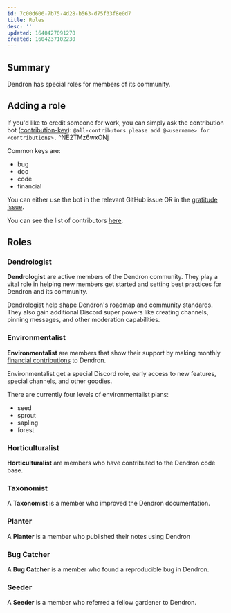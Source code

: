 ```yaml
---
id: 7c00d606-7b75-4d28-b563-d75f33f8e0d7
title: Roles
desc: ''
updated: 1640427091270
created: 1604237102230
---
```


## Summary
Dendron has special roles for members of its community.

## Adding a role 

If you'd like to credit someone for work, you can simply ask the contribution bot ([contribution-key](https://allcontributors.org/docs/en/emoji-key)): `@all-contributors please add @<username> for <contributions>.` ^NE2TMz6wxONj

Common keys are:
- bug
- doc
- code
- financial

You can either use the bot in the relevant GitHub issue OR in the [gratitude issue](https://github.com/dendronhq/dendron/issues/714).

You can see the list of contributors [here](https://github.com/dendronhq/dendron#contributors-).

## Roles

### Dendrologist

**Dendrologist** are active members of the Dendron community. They play a vital role in helping new members get started and setting best practices for Dendron and its community.

Dendrologist help shape Dendron's roadmap and community standards. They also gain additional Discord super powers like creating channels, pinning messages, and other moderation capabilities.

### Environmentalist

**Environmentalist** are members that show their support by making monthly [financial contributions](https://accounts.dendron.so/account/subscribe) to Dendron.

Environmentalist get a special Discord role, early access to new features, special channels, and other goodies.

There are currently four levels of environmentalist plans:

-   seed
-   sprout
-   sapling
-   forest

### Horticulturalist

**Horticulturalist** are members who have contributed to the Dendron code base.

### Taxonomist

A **Taxonomist** is a member who improved the Dendron documentation.

### Planter

A **Planter** is a member who published their notes using Dendron

### Bug Catcher

A **Bug Catcher** is a member who found a reproducible bug in Dendron.

### Seeder

A **Seeder** is a member who referred a fellow gardener to Dendron.
